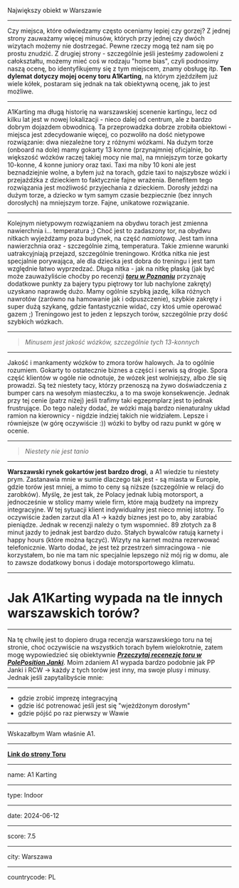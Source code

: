 Największy obiekt w Warszawie

---

Czy miejsca, które odwiedzamy często oceniamy lepiej czy gorzej? Z jednej strony zauważamy więcej minusów, których przy jednej czy dwóch wizytach możemy nie dostrzegać. Pewne rzeczy mogą też nam się po prostu znudzić. Z drugiej strony - szczególnie jeśli jesteśmy zadowoleni z całokształtu, możemy mieć coś w rodzaju "home bias", czyli podnosimy naszą ocenę, bo identyfikujemy się z tym miejscem, znamy obsługę itp. **Ten dylemat dotyczy mojej oceny toru A1Karting**, na którym zjeździłem już wiele kółek, postaram się jednak na tak obiektywną ocenę, jak to jest możliwe.

---

A1Karting ma długą historię na warszawskiej scenenie kartingu, lecz od kilku lat jest w nowej lokalizacji - nieco dalej od centrum, ale z bardzo dobrym dojazdem obwodnicą. Ta przeprowadzka dobrze zrobiła obiektowi - miejsca jest zdecydowanie więcej, co pozwoliło na dość nietypowe rozwiązanie: dwa niezależne tory z różnymi wózkami. Na dużym torze (onboard na dole) mamy gokarty 13 konne (przynajmniej oficjalnie, bo większość wózków raczej takiej mocy nie ma), na mniejszym torze gokarty 10-konne, 4 konne juniory oraz taxi. Taxi ma niby 10 koni ale jest beznadziejnie wolne, a byłem już na torach, gdzie taxi to najszybsze wózki i przejażdżka z dzieckiem to faktycznie fajne wrażenia. Benefitem tego rozwiązania jest możliwość przyjechania z dzieckiem. Dorosły jeździ na dużym torze, a dziecko w tym samym czasie bezpiecznie (bez innych dorosłych) na mniejszym torze. Fajne, unikatowe rozwiązanie.

---

Kolejnym nietypowym rozwiązaniem na obydwu torach jest zmienna nawierchnia i... temperatura ;) Choć jest to zadaszony tor, na obydwu nitkach wyjeżdżamy poza budynek, na część _namiotową_. Jest tam inna nawierzchnia oraz - szczególnie zimą, temperatura. Takie zmienne warunki uatrakcyjniają przejazd, szczególnie treningowo. Krótka nitka nie jest specjalnie porywająca, ale dla dziecka jest dobra do treningu i jest tam względnie łatwo wyprzedzać. Długa nitka - jak na nitkę płaską (jak być może zauważyliście choćby po recenzji **_[toru w Poznaniu](/posts/tracks/E1_Poznań)_** przyznaję dodatkowe punkty za bajery typu piętrowy tor lub nachylone zakręty) uzyskano naprawdę dużo. Mamy ogólnie szybką jazdę, kilka różnych nawrotów (zarówno na hamowanie jak i odpuszczenie), szybkie zakręty i super dużą szykanę, gdzie fantastycznie widać, czy ktoś umie operować gazem ;) Treningowo jest to jeden z lepszych torów, szczególnie przy dość szybkich wózkach.

---

> _Minusem jest jakość wózków, szczególnie tych 13-konnych_

---

Jakość i mankamenty wózków to zmora torów halowych. Ja to ogólnie rozumiem. Gokarty to ostatecznie biznes a części i serwis są drogie. Spora część klientów w ogóle nie odnotuje, że wózek jest wolniejszy, albo źle się prowadzi. Są też niestety tacy, którzy przenoszą na żywo doświadczenia z bumper cars na wesołym miasteczku, a to ma swoje konsekwencje. Jednak przy tej cenie (patrz niżej) jeśli trafimy taki egzepmplarz jest to jednak frustrujące. Do tego należy dodać, że wózki mają bardzo nienaturalny układ ramion na kierownicy - nigdzie indziej takich nie widziałem. Lepsze i równiejsze (w górę oczywiście :)) wózki to byłby od razu punkt w górę w ocenie.

---

> _Niestety nie jest tanio_

---

**Warszawski rynek gokartów jest bardzo drogi**, a A1 wiedzie tu niestety prym. Zastanawia mnie w sumie dlaczego tak jest - są miasta w Europie, gdzie torów jest mniej, a mimo to ceny są niższe (szczególnie w relacji do zarobków). Myślę, że jest tak, że Polacy jednak lubią motorsport, a jednocześnie w stolicy mamy wiele firm, które mają budżety na imprezy integracyjne. W tej sytuacji klient indywidualny jest nieco mniej istotny. To oczywiście żaden zarzut dla A1 -> każdy biznes jest po to, aby zarabiać pieniądze. Jednak w recenzji należy o tym wspomnieć. 89 złotych za 8 minut jazdy to jednak jest bardzo dużo. Stałych bywalców ratują karnety i happy hours (które można łączyć). Wizyty na karnet można rezerwować telefonicznie. Warto dodać, że jest też przestrzeń simracingowa - nie korzystałem, bo nie ma tam nic specjalnie lepszego niż mój rig w domu, ale to zawsze dodatkowy bonus i dodaje motorsportowego klimatu.

---

# Jak A1Karting wypada na tle innych warszawskich torów?

---

Na tę chwilę jest to dopiero druga recenzja warszawskiego toru na tej stronie, choć oczywiście na wszystkich torach byłem wielokrotnie, zatem mogę wypowiedzieć się obiektywnie **_[Przeczytaj recenezję toru w PolePosition Janki](/posts/tracks/PolePositionJanki)_**. Moim zdaniem A1 wypada bardzo podobnie jak PP Janki i RCW -> każdy z tych torów jest inny, ma swoje plusy i minusy. Jednak jeśli zapytalibyście mnie:

---

-   gdzie zrobić imprezę integracyjną
-   gdzie iść potrenować jeśli jest się "wjeżdżonym dorosłym"
-   gdzie pójść po raz pierwszy w Wawie

---

Wskazałbym Wam właśnie A1.

---

**[Link do strony Toru <click>](https://a1karting.pl/)**

---

name: A1 Karting

---

type: Indoor

---

date: 2024-06-12

---

score: 7.5

---

city: Warszawa

---

countrycode: PL
